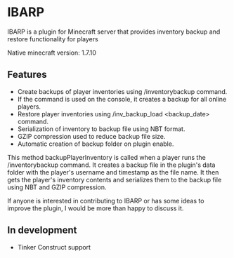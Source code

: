 # IBARP

IBARP is a plugin for Minecraft server that provides inventory backup and restore functionality for players

Native minecraft version: 1.7.10

## Features

- Create backups of player inventories using /inventorybackup command. 
- If the command is used on the console, it creates a backup for all online players.
- Restore player inventories using /inv_backup_load <username> <backup_date> command.
- Serialization of inventory to backup file using NBT format.
- GZIP compression used to reduce backup file size.
- Automatic creation of backup folder on plugin enable.

This method backupPlayerInventory is called when a player runs the /inventorybackup command. It creates a backup file in the plugin's data folder with the player's username and timestamp as the file name. It then gets the player's inventory contents and serializes them to the backup file using NBT and GZIP compression.

If anyone is interested in contributing to IBARP or has some ideas to improve the plugin, I would be more than happy to discuss it.

## In development

- Tinker Construct support
